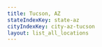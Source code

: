 ```yaml
---
title: Tucson, AZ
stateIndexKey: state-az
cityIndexKey: city-az-tucson
layout: list_all_locations
---
```


